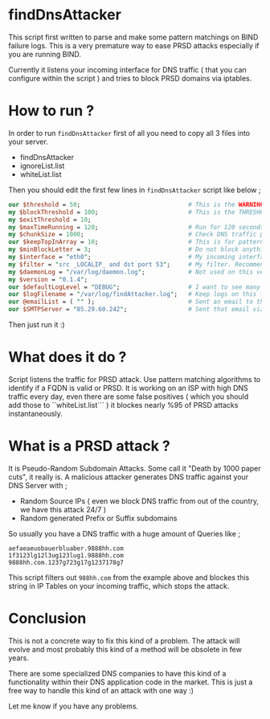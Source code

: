 # findDnsAttacker

This script first written to parse and make some pattern matchings on BIND failure logs. This is a very premature way to ease PRSD attacks especially if you are running BIND.

Currently it listens your incoming interface for DNS traffic ( that you can configure within the script ) and tries to block PRSD domains via iptables.

# How to run ?

In order to run `findDnsAttacker` first of all you need to copy all 3 files into your server.

* findDnsAttacker
* ignoreList.list
* whiteList.list

Then you should edit the first few lines in ```findDnsAttacker``` script like below ;

``` perl
our $threshold = 50;                              # This is the WARNING threshold 
my $blockThreshold = 100;                         # This is the THRESHOLD where a domain get blocked
my $exitThreshold = 10;
my $maxTimeRunning = 120;                         # Run for 120 seconds then exit. 
my $chunkSize = 1000;                             # Check DNS traffic per 1000 queries
our $keepTopInArray = 10;                         # This is for pattern matching algorithm. Recommended not to change :)
my $minBlockLetter = 3;                           # Do not block anything less than 3 letters. 
my $interface = "eth0";                           # My incoming interface
my $filter = "src _LOCALIP_ and dst port 53";     # My filter. Recommended not to change :)
my $daemonLog = "/var/log/daemon.log";            # Not used on this version.
my $version = "0.1.4";              
our $defaultLogLevel = "DEBUG";                   # I want to see many stuff :)
our $logFilename = "/var/log/findAttacker.log";   # Keep logs on this file
our @emailList = ( "" );                          # Sent an email to this addresses, if I block anything
our $SMTPServer = "85.29.60.242";                 # Sent that email via this SMTP server. You should have relay on this server.
```

Then just run it :)

# What does it do ?

Script listens the traffic for PRSD attack. Use pattern matching algorithms to identify if a FQDN is valid or PRSD. It is working on an ISP with high DNS traffic every day, even there are some false positives ( which you should add those to ``whiteList.list``` ) it blockes nearly %95 of PRSD attacks instantaneously.

# What is a PRSD attack ?

It is Pseudo-Random Subdomain Attacks. Some call it "Death by 1000 paper cuts", it really is. A malicious attacker generates DNS traffic against your DNS Server with ;

* Random Source IPs ( even we block DNS traffic from out of the country, we have this attack 24/7 )
* Random generated Prefix or Suffix subdomains

So usually you have a DNS traffic with a huge amount of Queries like ;
```
aefaeaeuobauerbluaber.9888hh.com
1f3123lg12l3ug123lug1.9888hh.com
9888hh.com.1237g723g17g1237178g7
```

This script filters out ```988hh.com``` from the example above and blockes this string in IP Tables on your incoming traffic, which stops the attack.

# Conclusion

This is not a concrete way to fix this kind of a problem. The attack will evolve and most probably this kind of a method will be obsolete in few years.

There are some specialized DNS companies to have this kind of a functionality within their DNS application code in the market. This is just a free way to handle this kind of an attack with one way :)

Let me know if you have any problems.

